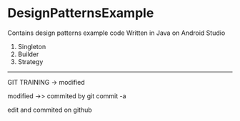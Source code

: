 # DesignPatternsExample
Contains design patterns example code
Written in Java on Android Studio


1. Singleton
2. Builder
3. Strategy

------------
GIT TRAINING
-> modified

modified ->> commited by git commit -a

edit and commited on github
